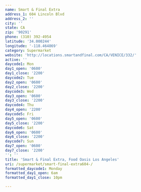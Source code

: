 ```yaml
---
name: Smart & Final Extra
address_1: 604 Lincoln Blvd
address_2: ''
city: ''
state: CA
zip: '90291'
phone: (310) 392-4954
latitude: '34.000244'
longitude: '-118.464869'
category: Supermarket
website: 'http://locations.smartandfinal.com/CA/VENICE/332/'
active: ''
daycode1: Mon
day1_open: '0600'
day1_close: '2200'
daycode2: Tue
day2_open: '0600'
day2_close: '2200'
daycode3: Wed
day3_open: '0600'
day3_close: '2200'
daycode4: Thu
day4_open: '2200'
daycode5: Fri
day5_open: '0600'
day5_close: '2200'
daycode6: Sat
day6_open: '0600'
day6_close: '2200'
daycode7: Sun
day7_open: '0600'
day7_close: '2200'
'': ''
title: 'Smart & Final Extra, Food Oasis Los Angeles'
uri: /supermarket/smart-final-extra604-/
formatted_daycode1: Monday
formatted_day1_open: 6am
formatted_day1_close: 10pm

---
```

